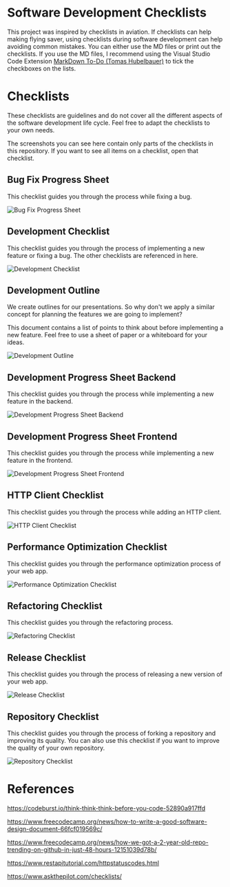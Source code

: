 # Software Development Checklists

This project was inspired by checklists in aviation. If checklists can help making flying saver, using checklists during software development can help avoiding common mistakes. You can either use the MD files or print out the checklists. If you use the MD files, I recommend using the Visual Studio Code Extension [MarkDown To-Do (Tomas Hubelbauer)](https://marketplace.visualstudio.com/items?itemName=TomasHubelbauer.vscode-markdown-todo) to tick the checkboxes on the lists.

# Checklists

These checklists are guidelines and do not cover all the different aspects of the software development life cycle. Feel free to adapt the checklists to your own needs.

The screenshots you can see here contain only parts of the checklists in this repository. If you want to see all items on a checklist,
open that checklist.

## Bug Fix Progress Sheet

This checklist guides you through the process while fixing a bug.

![Bug Fix Progress Sheet](images/bugfixProgressSheet.png "Bug Fix Progress Sheet")

## Development Checklist

This checklist guides you through the process of implementing a new feature or fixing a bug. The other checklists are referenced in here.

![Development Checklist](images/developmentChecklist.png "Development Checklist")

## Development Outline

We create outlines for our presentations. So why don't we apply a similar concept for planning the features we are going to implement?

This document contains a list of points to think about before implementing a new feature. Feel free to use a sheet of paper or a whiteboard for your ideas.

![Development Outline](images/developmentOutline.png "Development Outline")

## Development Progress Sheet Backend

This checklist guides you through the process while implementing a new feature in the backend.

![Development Progress Sheet Backend](images/developmentProgressSheetBackend.png "Development Progress Sheet Backend")

## Development Progress Sheet Frontend

This checklist guides you through the process while implementing a new feature in the frontend.

![Development Progress Sheet Frontend](images/developmentProgressSheetFrontend.png "Development Progress Sheet Frontend")

## HTTP Client Checklist

This checklist guides you through the process while adding an HTTP client.

![HTTP Client Checklist](images/httpClientChecklist.png "HTTP Client Checklist")

## Performance Optimization Checklist

This checklist guides you through the performance optimization process of your web app.

![Performance Optimization Checklist](images/performanceOptimizationChecklist.png "Performance Optimization Checklist")

## Refactoring Checklist

This checklist guides you through the refactoring process.

![Refactoring Checklist](images/refactoringChecklist.png "Refactoring Checklist")

## Release Checklist

This checklist guides you through the process of releasing a new version of your web app.

![Release Checklist](images/releaseChecklist.png "Release Checklist")

## Repository Checklist

This checklist guides you through the process of forking a repository and improving its quality. You can also use this checklist if you want to improve the quality of your own repository.

![Repository Checklist](images/repositoryChecklist.png "Repository Checklist")

# References

https://codeburst.io/think-think-think-before-you-code-52890a917ffd

https://www.freecodecamp.org/news/how-to-write-a-good-software-design-document-66fcf019569c/

https://www.freecodecamp.org/news/how-we-got-a-2-year-old-repo-trending-on-github-in-just-48-hours-12151039d78b/

https://www.restapitutorial.com/httpstatuscodes.html

https://www.askthepilot.com/checklists/
